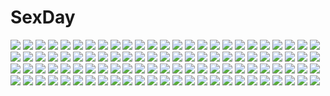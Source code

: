 # SexDay
![](https://konachan.com/jpeg/b6868521ecced0dab8c6ae0f2d1843ec/Konachan.com%20-%2031009%20mahou_sensei_negima%20open_shirt%20panties%20pink_eyes%20pink_hair%20sasaki_makie%20underwear%20white.jpg)
![](https://konachan.com/jpeg/82deff230a6eb47e9bab52aee64c06ef/Konachan.com%20-%20298422%202girls%20aqua_eyes%20blonde_hair%20dress%20hat%20hoto_cocoa%20kafuu_chino%20loli%20long_hair%20microphone%20mitsumomo_mamu%20pink_hair%20red_eyes%20ribbons%20scan%20twintails.jpg)
![](https://konachan.com/image/7a6552940933b339ee63df2ab0165715/Konachan.com%20-%2085888%20kousaka_kirino%20ore_no_imouto_ga_konna_ni_kawaii_wake_ga_nai.jpg)
![](https://konachan.com/image/6e8d06d8a62db84bba954b4b5cad33d4/Konachan.com%20-%20114635%20akiyama_mio%20hirasawa_yui%20horiguchi_yukiko%20k-on%21%20kotobuki_tsumugi%20nakano_azusa%20shorts%20tainaka_ritsu.jpg)
![](https://konachan.com/image/b2a5ea6fd9b9dd02df0d6f1d389d5997/Konachan.com%20-%2012165%20bakuretsu_tenshi%20black_hair%20blue_eyes%20breasts%20cleavage%20hakua_ugetsu%20jango%20navel%20sei%20underboob.jpg)
![](https://konachan.com/image/20dc4861f4d1933102b0f9921fb2cd88/Konachan.com%20-%20269189%20animal%20bird%20brown_hair%20clouds%20kneehighs%20original%20sakeharasu%20scenic%20school_uniform%20short_hair%20skirt%20sky%20water.jpg)
![](https://konachan.com/jpeg/c745ae3fc4116557990f9a8e6cc186ae/Konachan.com%20-%20137335%20game_cg%20otome-tachi_no_senjou.jpg)
![](https://konachan.com/image/f391481096428c50c098a2c47c9d2484/Konachan.com%20-%20173271%20blonde_hair%20bunny%20dress%20flowers%20long_hair%20mimi_%28tetoru09%29%20original%20wings.jpg)
![](https://konachan.com/jpeg/6b084543efbff43c4dcf716a67eee59f/Konachan.com%20-%20196643%20flowers%20game_cg%20gloves%20gray_hair%20hontani_kanae%20long_hair%20purple_eyes%20saga_planets%20scarf%20school_uniform%20shiranui_inori%20skirt%20thighhighs%20zettai_ryouiki.jpg)
![](https://konachan.com/jpeg/076e542f2073973c2459308cbfa9e89a/Konachan.com%20-%2067984%20hayate_no_gotoku%20saginomiya_isumi.jpg)
![](https://konachan.com/jpeg/8ed8126f585176c76adbcf8a54167a6c/Konachan.com%20-%20247493%20aqua_eyes%20bow%20dress%20fate_grand_order%20fate_%28series%29%20gloves%20gray_hair%20green_eyes%20green_hair%20long_hair%20male%20mokoppe%20short_hair%20twintails.jpg)
![](https://konachan.com/image/1fc0e767f675bdfa8321b120d7ac3c38/Konachan.com%20-%20230354%20ass%20boots%20garter%20green_eyes%20hoodie%20long_hair%20original%20shorts%20sword%20thighhighs%20tyaba_neko%20weapon%20white_hair.jpg)
![](https://konachan.com/jpeg/2e1dd79ac52d0da68052f12124294f72/Konachan.com%20-%2080894%20onozuka_komachi%20shikieiki_yamaxanadu%20touhou.jpg)
![](https://konachan.com/jpeg/0bb2455ef11823dc57654e0ecd89696f/Konachan.com%20-%20200269%20black_hair%20blue%20blue_eyes%20bow%20dungeon_ni_deai_wo_motomeru_no_wa_machigatteiru_darou_ka%20gloves%20hestia_%28danmachi%29%20long_hair%20momodesuuu%20twintails.jpg)
![](https://konachan.com/image/b629aa28d8be20e5ff44d778506ea115/Konachan.com%20-%2092828%20armor%20auer%20blue_eyes%20chain%20eyepatch%20pointed_ears%20white_hair%20world_of_warcraft.jpg)
![](https://konachan.com/image/92ac0ede1d5de094c58ec903fcc9452c/Konachan.com%20-%2081264%20cirno%20fairy%20onineko%20touhou%20wings.jpg)
![](https://konachan.com/image/284a80e1c520b1a35c8f56d3d786b4bf/Konachan.com%20-%20172273%20demon%20garter_belt%20green_eyes%20green_hair%20hatsune_miku%20kumatyu%20navel%20project_diva%20stockings%20succubus%20tail%20vocaloid%20wings.jpg)
![](https://konachan.com/image/6eb897e702ba5beea4d3cca75ed8015b/Konachan.com%20-%2032032%20artoria_pendragon_%28all%29%20fate_%28series%29%20fate_stay_night%20saber.jpg)
![](https://konachan.com/jpeg/d7fb99323dade180e1d8e878fdd33f5f/Konachan.com%20-%20131215%20blue_eyes%20blush%20bow%20breasts%20brown_hair%20game_cg%20long_hair%20nipples%20no_bra%20open_shirt%20panties%20skirt%20skirt_lift%20spread_legs%20twintails%20underwear.jpg)
![](https://konachan.com/image/37450cfd7d23d595fac638285161f78e/Konachan.com%20-%20185624%20anthropomorphism%20battleship_hime%20big.g%20black_hair%20breasts%20dress%20horns%20kantai_collection%20long_hair%20red_eyes.jpg)
![](https://konachan.com/image/da899127b034d8efdbafc298a6a78cb0/Konachan.com%20-%20307682%20arknights%20gloves%20horns%20long_hair%20mostima_%28arknights%29%20noan.jpg)
![](https://konachan.com/jpeg/d9d8d0569bb0c7e0ce3a7e4934660980/Konachan.com%20-%20271647%20azur_lane%20blonde_hair%20breasts%20dress%20elbow_gloves%20gloves%20green_eyes%20long_hair%20navel%20see_through%20thighhighs%20torn_clothes%20water%20yano_mitsuki.jpg)
![](https://konachan.com/image/76f590e126fe12c3c96a510a512021e1/Konachan.com%20-%20131397%20blue_eyes%20game_cg%20mugen_souls%20watermark.jpg)
![](https://konachan.com/image/325b577b230f8403fc7a84328714cc03/Konachan.com%20-%2040405%20initial-g.jpg)
![](https://konachan.com/jpeg/1a3dbc3a0e1d36dc10d94d476761dd47/Konachan.com%20-%20303453%20aogiri_koukou_game_club%20blonde_hair%20blue_eyes%20blush%20kuria_%28clear_trip_second%29%20long_hair%20minazuki_natsuki%20skirt%20third-party_edit%20white%20wings%20wink.jpg)
![](https://konachan.com/jpeg/3a5907dbd370d77d9e05f870e69c2a09/Konachan.com%20-%20261279%20blue_hair%20brown_eyes%20clouds%20dress%20hat%20hinanawi_tenshi%20long_hair%20magic%20mifuru%20sky%20sword%20touhou%20weapon.jpg)
![](https://konachan.com/jpeg/abd5d26490d883252cf9a5f22d938d8f/Konachan.com%20-%2091640%20animal%20aqua_hair%20enomoto_yoshika%20game_cg%20suzukaze_no_melt%20tenmaso%20whirlpool%20yellow_eyes.jpg)
![](https://konachan.com/image/8c4a826c71a22c78d635c9e8b36353ad/Konachan.com%20-%20130960%20animal_ears%20breasts%20bunny_ears%20bunnygirl%20cleavage%20dracu-riot%21%20elina_olegovna_owen%20gray_hair%20jpeg_artifacts%20kobuichi%20long_hair%20wink%20yuzusoft.jpg)
![](https://konachan.com/image/15df2d8c5d7254c24cc4be073d955d16/Konachan.com%20-%20266599%20animal%20blue%20blush%20dennou_shoujo_youtuber_shiro%20dolphin%20monochrome%20punch%20sakino_shingetu%20short_hair%20sketch%20skirt%20water.jpg)
![](https://konachan.com/image/efa1f7186805994c3bffdbca3ab7fb4d/Konachan.com%20-%20292824%20animal_ears%20ass%20blonde_hair%20blush%20close%20doggirl%20green_eyes%20original%20panties%20ryo%20short_hair%20tail%20tears%20thighhighs%20underwear%20wink.jpg)
![](https://konachan.com/image/f73d118f52d256125fba8a16bdefa68c/Konachan.com%20-%2015927%20canvas2_niji_iro_no_sketch.jpg)
![](https://konachan.com/image/3599521ae2d392e0d0781df9f2755558/Konachan.com%20-%20211084%20bell%20black_hair%20blue_eyes%20blush%20bodysuit%20breasts%20christmas%20ganaha_hibiki%20idolmaster%20pantyhose%20ponytail%20shinozuka_atsuto%20white.jpg)
![](https://konachan.com/image/e74f56b731bb86e0c1a4f3de8bd87ca0/Konachan.com%20-%20271123%202girls%20blush%20bodysuit%20brown_eyes%20brown_hair%20d.mon%20drink%20d.va%20headphones%20lino_chang%20long_hair%20overwatch%20purple_hair%20short_hair.jpg)
![](https://konachan.com/jpeg/4f682f970b0006fe21c5538a5b160aec/Konachan.com%20-%20151188%20blue_hair%20christmas%20dress%20food%20hika_%28ozeluk%29%20long_hair%20original%20red_eyes%20ribbons%20short_hair%20shorts.jpg)
![](https://konachan.com/jpeg/ad3171d59833da7df9251c6fdba8699b/Konachan.com%20-%20210399%20hat%20komeiji_koishi%20nori_%28stak819%29%20touhou.jpg)
![](https://konachan.com/image/08d9b35d81bfcb674fe49bc6e61f507e/Konachan.com%20-%2062905%20hatsune_miku%20hoshikako%20snow%20twintails%20vocaloid.jpg)
![](https://konachan.com/jpeg/ea11bf30877c859052038959c8adba44/Konachan.com%20-%20267690%20bikini%20brown_eyes%20brown_hair%20garter%20misaka_mikoto%20neps-l%20see_through%20short_hair%20swimsuit%20to_aru_kagaku_no_railgun%20to_aru_majutsu_no_index%20wet%20white.jpg)
![](https://konachan.com/image/20eecbb5bdd6ae88a12936e241afcbb1/Konachan.com%20-%2014276%20aa_megami-sama%20belldandy%20skuld%20urd.jpg)
![](https://konachan.com/jpeg/2b8d9a5df5ccbab78f0be998c3f93e70/Konachan.com%20-%20114278%20food%20japanese_clothes%20nagato_yuki%20suzumiya_haruhi_no_yuutsu%20yukata.jpg)
![](https://konachan.com/jpeg/df81280e05e6c8639140fb2310e0247f/Konachan.com%20-%20183002%20black_hair%20brown_eyes%20dress%20girl_with_golden_shoe%20hat%20kin_no_kutsu_gin_no_kutsu%20long_hair%20masao%20white.jpg)
![](https://konachan.com/image/4f8dceb0000685b66871f7321b500ad4/Konachan.com%20-%20275672%20alice_in_wonderland%20cheshire_cat%20dress%20gmo%20kyuri%20mikumo_anzu%20thighhighs%20twintails.jpg)
![](https://konachan.com/image/1d6fcda51629a49c8236891076edfb1e/Konachan.com%20-%2025545%20mai-hime%20minagi_mikoto.jpg)
![](https://konachan.com/image/3959c3f36d6da3be2f425f95571bd8d1/Konachan.com%20-%20177816%202girls%20black_hair%20blood%20blue_eyes%20crossover%20glasses%20gloves%20joseph_lee%20panties%20pantyhose%20pink_hair%20short_hair%20skirt%20sword%20underboob%20underwear%20weapon.jpg)
![](https://konachan.com/image/306b631d568f0f182d7eb655329e9da9/Konachan.com%20-%20162021%20hatsune_miku%20rrr_%28627470487%29%20vocaloid.jpg)
![](https://konachan.com/image/5b9f8f7a96bfc4a5a604d3eca23c7a2b/Konachan.com%20-%20186835%20anthropomorphism%20bed%20blush%20breasts%20brown_hair%20japanese_clothes%20kaga_%28kancolle%29%20nazu-na%20nipples%20panties%20ponytail%20short_hair%20underwear%20wet%20yellow_eyes.jpg)
![](https://konachan.com/image/e865fd1305cb8002907535b2790381d7/Konachan.com%20-%2053332%20anus%20bed%20breasts%20nipples%20nopan%20nude%20pink_hair%20purple_eyes%20pussy%20short_hair%20spread_legs%20spread_pussy%20thighhighs%20uncensored%20wet.jpg)
![](https://konachan.com/image/9a2be1ab2a1329d867270d073081f17b/Konachan.com%20-%20258910%20aqua_eyes%20aqua_hair%20building%20city%20clouds%20dress%20hatsune_miku%20lamier%20long_hair%20microphone%20rooftop%20sky%20sunset%20tattoo%20thighhighs%20twintails%20vocaloid.jpg)
![](https://konachan.com/image/c2f9a80d0d80b15501db447396b789e4/Konachan.com%20-%20258503%20ass%20blonde_hair%20blush%20cameltoe%20cape%20fate_grand_order%20fate_%28series%29%20long_hair%20mu-pyon%20panties%20red_eyes%20signed%20tiara%20twintails%20underwear.jpg)
![](https://konachan.com/jpeg/becd76d41ae326510c77b2b0034777a9/Konachan.com%20-%2038658%20carnelian%20kao_no_nai_tsuki%20nipples%20nude.jpg)
![](https://konachan.com/image/c39d02bef4c772c9027c95230926cbf7/Konachan.com%20-%2038831%20gouen_no_soleil%20nanashiki_rin%20skyfish.jpg)
![](https://konachan.com/image/406732b293075fdff6481453a92022b6/Konachan.com%20-%20302639%20animal%20fang%20fish%20hatsune_miku%20taowu_%2820809%29%20vocaloid.jpg)
![](https://konachan.com/image/cf3d205c7d745ea6f5de77dab6b6716c/Konachan.com%20-%20193362%20blush%20bra%20breasts%20brown_hair%20cleavage%20long_hair%20minami_kotori%20panties%20panty_pull%20striped_panties%20thighhighs%20underwear%20xiaoshou_xiansheng%20yellow_eyes.jpg)
![](https://konachan.com/jpeg/bd0f43ffbe934744a6c7ea533bae04ef/Konachan.com%20-%20250526%20armor%20blonde_hair%20blue_eyes%20boots%20breasts%20cape%20fate_%28series%29%20gloves%20gray_hair%20headdress%20short_hair%20spear%20sword%20thighhighs%20weapon%20yellow_eyes.jpg)
![](https://konachan.com/image/44e286b53019ac46cb3a1174efdfc56e/Konachan.com%20-%20165710%20breasts%20cum%20green_eyes%20nipples%20nopan%20original%20pink_hair%20sword%20umakatsuhai%20weapon.jpg)
![](https://konachan.com/image/7823cfa34fae4927b06103aaff097f37/Konachan.com%20-%20296097%20black_hair%20bra%20breasts%20cleavage%20close%20garter%20garter_belt%20halloween%20kyuri_tizu%20long_hair%20navel%20original%20panties%20pumpkin%20ribbons%20underwear.jpg)
![](https://konachan.com/jpeg/d1c0a46d334770f13125cb27bbd06ca4/Konachan.com%20-%20245685%20annin_doufu%20idolmaster%20idolmaster_cinderella_girls%20idolmaster_cinderella_girls_starlight_stage%20kirino_aya%20loli%20yusa_kozue.jpg)
![](https://konachan.com/image/611a7aed5b4cb9e30873a62c7244d074/Konachan.com%20-%2021990%20azumanga_daioh%20group%20kagura%20kasuga_ayumu%20mihama_chiyo%20mizuhara_koyomi%20sakaki%20takino_tomo.jpg)
![](https://konachan.com/jpeg/9d515c2376e6ee3a35c1cf9daec7c810/Konachan.com%20-%20276434%20aqua_eyes%20blonde_hair%20blush%20braids%20breasts%20fate_%28series%29%20glasses%20kure_masahiro%20long_hair%20navel%20ponytail%20shirt_lift%20swimsuit%20thighhighs%20wet%20white%20yuri.jpg)
![](https://konachan.com/jpeg/290ddb69934bf4bcae925d1974272f6b/Konachan.com%20-%20272096%20blonde_hair%20close%20hoodie%20ienaga_mugi%20long_hair%20nijisanji%20seramikku%20sketch%20white%20yellow_eyes.jpg)
![](https://konachan.com/image/4ddd1bda2d24571047ea3cc85657788c/Konachan.com%20-%2081374%20alice_margatroid%20breasts%20nipples%20nude%20pino_%28birthdayparty%29%20pussy%20touhou%20uncensored.jpg)
![](https://konachan.com/jpeg/f7075e1943f1db9ffb2ddd8f739f029a/Konachan.com%20-%20141590%20ass%20game_cg%20green_hair%20panties%20sangoku_hime%20soujin_shikou%20sword%20torn_clothes%20underwear%20weapon.jpg)
![](https://konachan.com/image/578099654b8b352705349b0b19dfe84e/Konachan.com%20-%20193349%20ass%20barefoot%20bed%20blush%20breasts%20brown_eyes%20brown_hair%20cigarette%20naso4%20panties%20psycho-pass%20pubic_hair%20short_hair%20smoking%20tsunemori_akane%20underwear.jpg)
![](https://konachan.com/image/54be8da22af80d5355c22371eb4d4189/Konachan.com%20-%2066482%20japanese_clothes%20kagamine_len%20kagamine_rin%20male%20sarashi%20tattoo%20torii%20underwear%20vocaloid.jpg)
![](https://konachan.com/image/c404ee9f02d806c89ed925d62f438453/Konachan.com%20-%20221915%20kinakoweb%20ninja_%28ragnarok_online%29%20ragnarok_online.jpg)
![](https://konachan.com/image/273cb72891be3b3ec65594f86adc42d9/Konachan.com%20-%20153245%20cropped%20dragon%20gia%20moon%20original%20purple_eyes.jpg)
![](https://konachan.com/image/5b116222e19730f31aa119d959da3012/Konachan.com%20-%20191379%20aliasing%20animal_ears%20blonde_hair%20boots%20foxgirl%20green_eyes%20haik%20original%20skirt%20sword%20tail%20third-party_edit%20weapon%20white%20zettai_ryouiki.jpg)
![](https://konachan.com/image/4b2866910865e7557db38362066835cc/Konachan.com%20-%20152969%20bel_%28pokemon%29%20chandelure%20cheren%20clefairy%20game_console%20iris_%28pokemon%29%20klink%20litwick%20n%20pokemon%20purrloin%20solosis%20touko_%28pokemon%29%20touya%20tympole.jpg)
![](https://konachan.com/image/2720d2f16c1210fdca2730d0fc39df35/Konachan.com%20-%20184350%20black_hair%20blue_eyes%20blush%20flowers%20gloves%20h.i.t_%2859-18-45%29%20long_hair%20necklace%20saten_ruiko%20to_aru_majutsu_no_index%20wedding_attire%20wink.jpg)
![](https://konachan.com/image/f7b6a253e7f5ade6946e3c6f02357b49/Konachan.com%20-%20130316%20blonde_hair%20breasts%20brown_hair%20cameltoe%20cecilia_alcott%20huang_lingyin%20infinite_stratos%20nipples%20nude%20purple_eyes%20ribbons%20underwear.jpg)
![](https://konachan.com/image/c87094ea6da25831651903bc1a6fce44/Konachan.com%20-%20215046%20aqua_eyes%20blonde_hair%20boku_wa_tomodachi_ga_sukunai%20braids%20breasts%20cait%20candy%20chocolate%20cleavage%20cropped%20kashiwazaki_sena%20no_bra%20valentine.jpg)
![](https://konachan.com/jpeg/abb9601e7c64474bd037b6675b530462/Konachan.com%20-%20225992%20animal_ears%20astronauts%20black_hair%20blush%20bra%20breasts%20game_cg%20green_eyes%20himeno_haruka%20long_hair%20navel%20panties%20ponytail%20rozea%20swimsuit%20tail%20underwear.jpg)
![](https://konachan.com/image/be0e4c6b3b02128d4a863b7b4082c87a/Konachan.com%20-%2052101%20animal_ears%20cc%20code_geass.jpg)
![](https://konachan.com/jpeg/be520577b69ca07fedc560f0e098201d/Konachan.com%20-%2032063%20artoria_pendragon_%28all%29%20bikini%20fate_%28series%29%20fate_stay_night%20polychromatic%20saber%20swimsuit.jpg)
![](https://konachan.com/image/359adf0bd15f2e6646040328d4a49bd9/Konachan.com%20-%20184443%20amatsukaze_%28kancolle%29%20anthropomorphism%20blush%20bondage%20breasts%20gag%20kantai_collection%20panties%20spread_legs%20stockings%20taturouxs%20tears%20twintails%20underwear.jpg)
![](https://konachan.com/image/d2b7cf8cb957247d868bb14a10e05fe4/Konachan.com%20-%2095008%20close%20kagamine_len%20kagamine_rin%20male%20vocaloid.jpg)
![](https://konachan.com/image/b08f2674e73e55b0d17bb14561ba4e2c/Konachan.com%20-%2023915%20ibuki_suika%20kirisame_marisa%20touhou%20witch.jpg)
![](https://konachan.com/image/12500769c311efdeb37e7fb6a7136128/Konachan.com%20-%2039347%20armor%20blonde_hair%20blue_hair%20bunshuu%20enshou%20ganryou%20green_eyes%20green_hair%20koihime_musou%20long_hair%20purple_eyes%20saeki_hokuto%20short_hair.jpg)
![](https://konachan.com/image/a8cbd518fe5cfe6e59c6931334df5887/Konachan.com%20-%20119049%20blue_eyes%20building%20city%20clouds%20game_cg%20grass%20kisaki_mio%20komori_kei%20pink_hair%20ricotta%20school_uniform%20short_hair%20skirt%20sky%20sunset%20tree%20walkure_romanze.jpg)
![](https://konachan.com/image/f511eda10653ac8c4ce5614581825691/Konachan.com%20-%20230705%20adelram%20figure%20kasugano_sora%20photo%20watermark%20yosuga_no_sora.jpg)
![](https://konachan.com/image/ada0dece1c98859ccfe41eab1dcc0ef0/Konachan.com%20-%20123855%20taneshima_popura%20working%21%21%20yamada_aoi.jpg)
![](https://konachan.com/image/94fe1284442524c26f44bd19dbfa85e0/Konachan.com%20-%20172695%20angel%20blonde_hair%20blue_eyes%20fatheng%20hat%20original%20wings.jpg)
![](https://konachan.com/jpeg/18153d13b82d24a1686e435408e758d4/Konachan.com%20-%20262110%20aqua_eyes%20blush%20breasts%20censored%20cum%20long_hair%20nipples%20original%20pantyhose%20pussy%20spread_legs%20vibrator%20white_hair%20yagi_%28ningen%29.jpg)
![](https://konachan.com/image/4b35b0424f2be32f27ea39fd7e3b90ff/Konachan.com%20-%20169998%20aqua_eyes%20aqua_hair%20barefoot%20dress%20hakusai%20hatsune_miku%20jpeg_artifacts%20long_hair%20twintails%20vocaloid.jpg)
![](https://konachan.com/image/535dded3e82b9ccf94cbb5fd1dcc0fa9/Konachan.com%20-%2070823%20blonde_hair%20blue_eyes%20instrument%20k-on%21%20kotobuki_tsumugi%20long_hair%20richard_crazyman.jpg)
![](https://konachan.com/image/5f2039c0a7fe24907e41787e3d929b1e/Konachan.com%20-%2031582%20ass%20blonde_hair%20blush%20censored%20cum%20favorite%20game_cg%20happy_margaret%21%20kokonoka%20rindou_saki%20school_uniform%20sex.jpg)
![](https://konachan.com/jpeg/49f3735f16704d435b633fccad3944d9/Konachan.com%20-%20230455%20blush%20brown_eyes%20brown_hair%20clouds%20long_hair%20original%20sarekoube%20school_uniform%20skirt%20sky.jpg)
![](https://konachan.com/jpeg/f45d9d26ec1838da66f53881e50b74b2/Konachan.com%20-%20238037%20ayasaki_yuu%20blush%20breasts%20japanese_clothes%20long_hair%20navel%20nipples%20no_bra%20panties%20panty_pull%20sayori%20smile%20socks%20tears%20underwear%20wet.jpg)
![](https://konachan.com/image/6b9697ee7cb49ffb95d50ddd2172f48a/Konachan.com%20-%2053541%20animal_ears%20clouds%20flowers%20grass%20horo%20landscape%20long_hair%20nude%20ookami_to_koushinryou%20orange_hair%20red_eyes%20scenic%20sky%20tail%20vector%20wolfgirl.jpg)
![](https://konachan.com/image/436bc43e7b8a066a3627b4487a52c193/Konachan.com%20-%20126037%20blue_eyes%20blush%20cape%20crossover%20general_grievous%20hangaku%20mahou_shoujo_madoka_magica%20miki_sayaka%20short_hair%20star_wars.jpg)
![](https://konachan.com/image/f0bd67a05ccbfd91c7cc5cf497b248c2/Konachan.com%20-%20270903%20flandre_scarlet%20hk_%28zxd0554%29%20loli%20nude%20remilia_scarlet%20touhou%20vampire%20yuri.jpg)
![](https://konachan.com/jpeg/064343fe17f320aeff64d0c135124227/Konachan.com%20-%20276163%20bed%20breasts%20choker%20christmas%20cleavage%20close%20feathers%20gray_hair%20kishin_sagume%20kuro_%28baseball0000%29%20red_eyes%20santa_costume%20short_hair%20touhou%20wings.jpg)
![](https://konachan.com/image/7eb548156b5deb7dda252768bab29641/Konachan.com%20-%20120392%202girls%20animal_ears%20blonde_hair%20hatsune_miku%20headphones%20long_hair%20seeu%20skirt%20thighhighs%20vocaloid%20yuri.jpg)
![](https://konachan.com/image/eccb0972dee76d889b209a8cef3578f9/Konachan.com%20-%20291650%20cross%20dress%20moon%20original%20pink_eyes%20pink_hair%20polychromatic%20teracoot.jpg)
![](https://konachan.com/jpeg/cd0fff3328782ba7233d6f3ee1d9e5ec/Konachan.com%20-%20215903%20ass%20mobile_suit_gundam%20mobile_suit_gundam_00%20nena_trinity%20red_hair%20swimsuit%20tadano_akira%20thighhighs%20topless%20wink%20yellow_eyes.jpg)
![](https://konachan.com/image/172e7344e6f7e14b8bbb37cf377e2ad5/Konachan.com%20-%2072643%20celes_chere%20cyan_garamonde%20final_fantasy%20gau%20gogo%20kefka_palazzo%20locke_cole%20mog%20parody%20relm_arrowny%20setzer_gabbiani%20strago_magus%20terra_branford%20umaro.jpg)
![](https://konachan.com/image/8a1e00c6851c5fa03388d95001d4b028/Konachan.com%20-%20179480%20lif_%28lif-ppp%29%20original.jpg)
![](https://konachan.com/image/52bcad4b786b0bdf7d3305608960acba/Konachan.com%20-%2085315%20beyond_the_grave%20blood%20brandon_heat%20gun%20gungrave%20weapon.jpg)
![](https://konachan.com/image/63c5396741393b66c7f6b1540c7fc2cb/Konachan.com%20-%20214468%20breasts%20elbow_gloves%20gloves%20hc%20long_hair%20original%20pink_eyes%20pink_hair%20skirt%20thighhighs.jpg)
![](https://konachan.com/jpeg/3ccad50345d93ea9029e24b6bde39593/Konachan.com%20-%20288934%20ass%20ball%20barefoot%20beach%20blush%20breasts%20catgirl%20drink%20food%20fruit%20green_eyes%20hat%20long_hair%20mwwhxl%20nipples%20original%20tail%20waifu2x%20water%20watermark.jpg)
![](https://konachan.com/image/cb9fd6cc5e95b1d5b4cb25a9c59f7db6/Konachan.com%20-%2084048%20dragon_quest%20flora%27s_daughter%20loli%20moonknives%20sword%20weapon.jpg)
